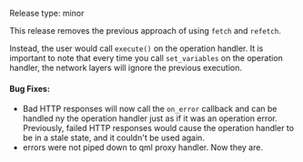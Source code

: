 Release type: minor

This release removes the previous approach of using `fetch` and `refetch`.

Instead, the user would call `execute()` on the operation handler.
It is important to note that every time you call `set_variables` on the operation handler,
the network layers will ignore the previous execution.

#### Bug Fixes:
- Bad HTTP responses will now call the `on_error` callback and can be handled ny
the operation handler just as if it was an operation error. Previously, failed HTTP responses
would cause the operation handler to be in a stale state, and it couldn't be used again.
- errors were not piped down to qml proxy handler. Now they are.
